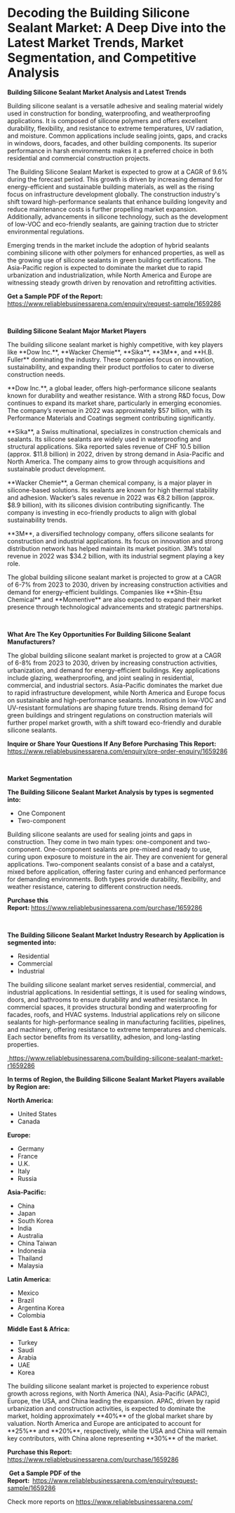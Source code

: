 <p><h1>Decoding the Building Silicone Sealant Market: A Deep Dive into the Latest Market Trends, Market Segmentation, and Competitive Analysis</h1></p><p><strong>Building Silicone Sealant Market Analysis and Latest Trends</strong></p>
<p><p>Building silicone sealant is a versatile adhesive and sealing material widely used in construction for bonding, waterproofing, and weatherproofing applications. It is composed of silicone polymers and offers excellent durability, flexibility, and resistance to extreme temperatures, UV radiation, and moisture. Common applications include sealing joints, gaps, and cracks in windows, doors, facades, and other building components. Its superior performance in harsh environments makes it a preferred choice in both residential and commercial construction projects.</p><p>The Building Silicone Sealant Market is expected to grow at a CAGR of 9.6% during the forecast period. This growth is driven by increasing demand for energy-efficient and sustainable building materials, as well as the rising focus on infrastructure development globally. The construction industry's shift toward high-performance sealants that enhance building longevity and reduce maintenance costs is further propelling market expansion. Additionally, advancements in silicone technology, such as the development of low-VOC and eco-friendly sealants, are gaining traction due to stricter environmental regulations.</p><p>Emerging trends in the market include the adoption of hybrid sealants combining silicone with other polymers for enhanced properties, as well as the growing use of silicone sealants in green building certifications. The Asia-Pacific region is expected to dominate the market due to rapid urbanization and industrialization, while North America and Europe are witnessing steady growth driven by renovation and retrofitting activities.</p></p>
<p><strong>Get a Sample PDF of the Report:&nbsp;</strong> <a href="https://www.reliablebusinessarena.com/enquiry/request-sample/1659286?utm_campaign=2276&utm_medium=2&utm_source=Github&utm_content=ia&utm_term=26012025&utm_id=building-silicone-sealant">https://www.reliablebusinessarena.com/enquiry/request-sample/1659286</a></p>
<p>&nbsp;</p>
<p><strong>Building Silicone Sealant Major Market Players</strong></p>
<p><p>The building silicone sealant market is highly competitive, with key players like **Dow Inc.**, **Wacker Chemie**, **Sika**, **3M**, and **H.B. Fuller** dominating the industry. These companies focus on innovation, sustainability, and expanding their product portfolios to cater to diverse construction needs.</p><p>**Dow Inc.**, a global leader, offers high-performance silicone sealants known for durability and weather resistance. With a strong R&D focus, Dow continues to expand its market share, particularly in emerging economies. The company’s revenue in 2022 was approximately $57 billion, with its Performance Materials and Coatings segment contributing significantly.</p><p>**Sika**, a Swiss multinational, specializes in construction chemicals and sealants. Its silicone sealants are widely used in waterproofing and structural applications. Sika reported sales revenue of CHF 10.5 billion (approx. $11.8 billion) in 2022, driven by strong demand in Asia-Pacific and North America. The company aims to grow through acquisitions and sustainable product development.</p><p>**Wacker Chemie**, a German chemical company, is a major player in silicone-based solutions. Its sealants are known for high thermal stability and adhesion. Wacker’s sales revenue in 2022 was €8.2 billion (approx. $8.9 billion), with its silicones division contributing significantly. The company is investing in eco-friendly products to align with global sustainability trends.</p><p>**3M**, a diversified technology company, offers silicone sealants for construction and industrial applications. Its focus on innovation and strong distribution network has helped maintain its market position. 3M’s total revenue in 2022 was $34.2 billion, with its industrial segment playing a key role.</p><p>The global building silicone sealant market is projected to grow at a CAGR of 6-7% from 2023 to 2030, driven by increasing construction activities and demand for energy-efficient buildings. Companies like **Shin-Etsu Chemical** and **Momentive** are also expected to expand their market presence through technological advancements and strategic partnerships.</p></p>
<p>&nbsp;</p>
<p><strong>What Are The Key Opportunities For Building Silicone Sealant Manufacturers?</strong></p>
<p><p>The global building silicone sealant market is projected to grow at a CAGR of 6-8% from 2023 to 2030, driven by increasing construction activities, urbanization, and demand for energy-efficient buildings. Key applications include glazing, weatherproofing, and joint sealing in residential, commercial, and industrial sectors. Asia-Pacific dominates the market due to rapid infrastructure development, while North America and Europe focus on sustainable and high-performance sealants. Innovations in low-VOC and UV-resistant formulations are shaping future trends. Rising demand for green buildings and stringent regulations on construction materials will further propel market growth, with a shift toward eco-friendly and durable silicone sealants.</p></p>
<p><strong>Inquire or Share Your Questions If Any Before Purchasing This Report:</strong> <a href="https://www.reliablebusinessarena.com/enquiry/pre-order-enquiry/1659286?utm_campaign=2276&utm_medium=2&utm_source=Github&utm_content=ia&utm_term=26012025&utm_id=building-silicone-sealant">https://www.reliablebusinessarena.com/enquiry/pre-order-enquiry/1659286</a></p>
<p>&nbsp;</p>
<p><strong>Market Segmentation</strong></p>
<p><strong>The Building Silicone Sealant Market Analysis by types is segmented into:</strong></p>
<p><ul><li>One Component</li><li>Two-component</li></ul></p>
<p><p>Building silicone sealants are used for sealing joints and gaps in construction. They come in two main types: one-component and two-component. One-component sealants are pre-mixed and ready to use, curing upon exposure to moisture in the air. They are convenient for general applications. Two-component sealants consist of a base and a catalyst, mixed before application, offering faster curing and enhanced performance for demanding environments. Both types provide durability, flexibility, and weather resistance, catering to different construction needs.</p></p>
<p><strong>Purchase this Report:&nbsp;</strong><a href="https://www.reliablebusinessarena.com/purchase/1659286?utm_campaign=2276&utm_medium=2&utm_source=Github&utm_content=ia&utm_term=26012025&utm_id=building-silicone-sealant">https://www.reliablebusinessarena.com/purchase/1659286</a></p>
<p>&nbsp;</p>
<p><strong>The Building Silicone Sealant Market Industry Research by Application is segmented into:</strong></p>
<p><ul><li>Residential</li><li>Commercial</li><li>Industrial</li></ul></p>
<p><p>The building silicone sealant market serves residential, commercial, and industrial applications. In residential settings, it is used for sealing windows, doors, and bathrooms to ensure durability and weather resistance. In commercial spaces, it provides structural bonding and waterproofing for facades, roofs, and HVAC systems. Industrial applications rely on silicone sealants for high-performance sealing in manufacturing facilities, pipelines, and machinery, offering resistance to extreme temperatures and chemicals. Each sector benefits from its versatility, adhesion, and long-lasting properties.</p></p>
<p><a href="https://www.reliablebusinessarena.com/building-silicone-sealant-market-r1659286?utm_campaign=2276&utm_medium=2&utm_source=Github&utm_content=ia&utm_term=26012025&utm_id=building-silicone-sealant">&nbsp;https://www.reliablebusinessarena.com/building-silicone-sealant-market-r1659286</a></p>
<p><strong>In terms of Region, the Building Silicone Sealant Market Players available by Region are:</strong></p>
<p>
    <p> <strong> North America: </strong>
        <ul>
            <li>United States</li>
            <li>Canada</li>
        </ul>
        </p> 
    <p> <strong> Europe: </strong>
        <ul>
            <li>Germany</li>
            <li>France</li>
            <li>U.K.</li>
            <li>Italy</li>
            <li>Russia</li>
        </ul>
        </p> 
    <p> <strong> Asia-Pacific: </strong>
        <ul>
            <li>China</li>
            <li>Japan</li>
            <li>South Korea</li>
            <li>India</li>
            <li>Australia</li>
            <li>China Taiwan</li>
            <li>Indonesia</li>
            <li>Thailand</li>
            <li>Malaysia</li>
        </ul>
        </p> 
    <p> <strong> Latin America: </strong>
        <ul>
            <li>Mexico</li>
            <li>Brazil</li>
            <li>Argentina Korea</li>
            <li>Colombia</li>
        </ul>
        </p> 
    <p> <strong> Middle East & Africa: </strong>
        <ul>
            <li>Turkey</li>
            <li>Saudi</li>
            <li>Arabia</li>
            <li>UAE</li>
            <li>Korea</li>
        </ul>
    </p>
    </p>
<p><p>The building silicone sealant market is projected to experience robust growth across regions, with North America (NA), Asia-Pacific (APAC), Europe, the USA, and China leading the expansion. APAC, driven by rapid urbanization and construction activities, is expected to dominate the market, holding approximately **40%** of the global market share by valuation. North America and Europe are anticipated to account for **25%** and **20%**, respectively, while the USA and China will remain key contributors, with China alone representing **30%** of the market.</p></p>
<p><strong>Purchase this Report: </strong><a href="https://www.reliablebusinessarena.com/purchase/1659286?utm_campaign=2276&utm_medium=2&utm_source=Github&utm_content=ia&utm_term=26012025&utm_id=building-silicone-sealant">https://www.reliablebusinessarena.com/purchase/1659286</a></p>
<p>&nbsp;<strong>Get a Sample PDF of the Report:&nbsp;&nbsp;</strong><a href="https://www.reliablebusinessarena.com/enquiry/request-sample/1659286?utm_campaign=2276&utm_medium=2&utm_source=Github&utm_content=ia&utm_term=26012025&utm_id=building-silicone-sealant">https://www.reliablebusinessarena.com/enquiry/request-sample/1659286</a></p>
<p><strong></strong></p>
<p>Check more reports on <a href="https://www.reliablebusinessarena.com/?utm_campaign=2276&utm_medium=2&utm_source=Github&utm_content=ia&utm_term=26012025&utm_id=building-silicone-sealant">https://www.reliablebusinessarena.com/</a></p>